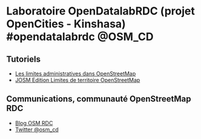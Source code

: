 # Laboratoire OpenDatalabRDC (projet OpenCities - Kinshasa)                   #opendatalabrdc @OSM_CD

## Tutoriels

* [Les limites administratives dans OpenStreetMap](Les_limites_administratives_dans_OpenStreetMap.md)
* [JOSM Edition Limites de territoire OpenStreetMap](JOSM_Edition_limites_de_territoire_OpenStreetMap.md)

## Communications, communauté OpenStreetMap RDC

* [Blog OSM RDC](http://openstreetmap.cd/fr/)
* [Twitter @osm_cd](https://twitter.com/OSM_CD)
